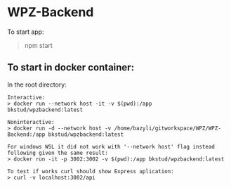 # WPZ-Backend
To start app:
> npm start

## To start in docker container:
In the root directory:
```
Interactive:
> docker run --network host -it -v $(pwd):/app bkstud/wpzbackend:latest
```
```
Noninteractive:
> docker run -d --network host -v /home/bazyli/gitworkspace/WPZ/WPZ-Backend:/app bkstud/wpzbackend:latest
```
```
For windows WSL it did not work with '--network host' flag instead following given the same result:
> docker run -it -p 3002:3002 -v $(pwd):/app bkstud/wpzbackend:latest
```

```
To test if works curl should show Express aplication:
> curl -v localhost:3002/api
```